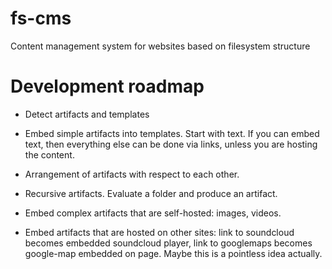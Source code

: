 # fs-cms
Content management system for websites based on filesystem structure

# Development roadmap

-   Detect artifacts and templates

-   Embed simple artifacts into templates. Start with text. If you can embed text, 
    then everything else can be done via links, unless you are hosting the content.

-   Arrangement of artifacts with respect to each other.

-   Recursive artifacts. Evaluate a folder and produce an artifact.

-   Embed complex artifacts that are self-hosted: images, videos.

-   Embed artifacts that are hosted on other sites: link to soundcloud becomes
    embedded soundcloud player, link to googlemaps becomes google-map embedded on page.
    Maybe this is a pointless idea actually.
